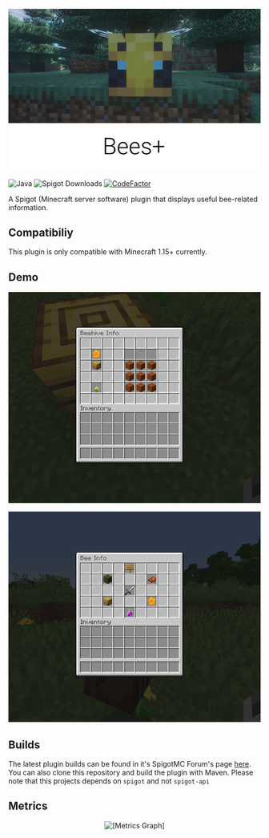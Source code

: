 <p align="center">
    <img src="static/header.png" alt="Bees+"/>
</p>

![Java](https://img.shields.io/badge/Java-8%2B-blue)
![Spigot Downloads](https://img.shields.io/spiget/downloads/77224)
[![CodeFactor](https://www.codefactor.io/repository/github/tomasff/beesplus/badge)](https://www.codefactor.io/repository/github/tomasff/beesplus)

A Spigot (Minecraft server software) plugin that displays useful bee-related information.

## Compatibiliy
This plugin is only compatible with Minecraft 1.15+ currently.

## Demo
<p align="center">
    <img src="static/gui.gif" alt="[GUI GIF]"/>
</p>
<p align="center">
    <img src="static/bee.gif" alt="[BEE GIF]"/>
</p>

## Builds
The latest plugin builds can be found in it's SpigotMC Forum's page [here](https://www.spigotmc.org/resources/beesplus.77224/).
You can also clone this repository and build the plugin with Maven.
Please note that this projects depends on `spigot` and not `spigot-api` 

## Metrics
<p align="center">
    <img src="https://bstats.org/signatures/bukkit/BeesPlus.svg" alt="[Metrics Graph]"/>
</p>
